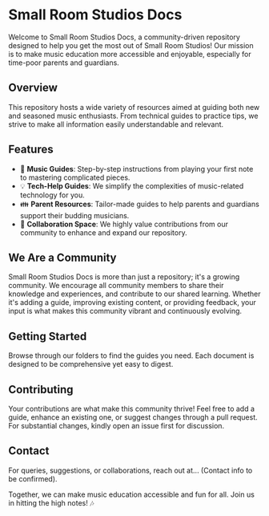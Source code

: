 # Small Room Studios Docs

Welcome to Small Room Studios Docs, a community-driven repository designed to help you get the most out of Small Room Studios! Our mission is to make music education more accessible and enjoyable, especially for time-poor parents and guardians.

## Overview

This repository hosts a wide variety of resources aimed at guiding both new and seasoned music enthusiasts. From technical guides to practice tips, we strive to make all information easily understandable and relevant.

## Features

- 🎵 **Music Guides**: Step-by-step instructions from playing your first note to mastering complicated pieces.
- 💡 **Tech-Help Guides**: We simplify the complexities of music-related technology for you.
- 👪 **Parent Resources**: Tailor-made guides to help parents and guardians support their budding musicians.
- 🤝 **Collaboration Space**: We highly value contributions from our community to enhance and expand our repository.

## We Are a Community

Small Room Studios Docs is more than just a repository; it's a growing community. We encourage all community members to share their knowledge and experiences, and contribute to our shared learning. Whether it's adding a guide, improving existing content, or providing feedback, your input is what makes this community vibrant and continuously evolving.

## Getting Started

Browse through our folders to find the guides you need. Each document is designed to be comprehensive yet easy to digest.

## Contributing

Your contributions are what make this community thrive! Feel free to add a guide, enhance an existing one, or suggest changes through a pull request. For substantial changes, kindly open an issue first for discussion.

## Contact

For queries, suggestions, or collaborations, reach out at... (Contact info to be confirmed).

Together, we can make music education accessible and fun for all. Join us in hitting the high notes! 🎶
